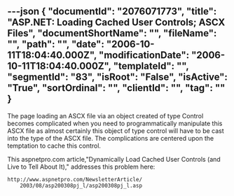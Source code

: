 ---json
{
  "documentId": "2076071773",
  "title": "ASP.NET: Loading Cached User Controls; ASCX Files",
  "documentShortName": "",
  "fileName": "",
  "path": "",
  "date": "2006-10-11T18:04:40.000Z",
  "modificationDate": "2006-10-11T18:04:40.000Z",
  "templateId": "",
  "segmentId": "83",
  "isRoot": "False",
  "isActive": "True",
  "sortOrdinal": "",
  "clientId": "",
  "tag": ""
}
---

The page loading an ASCX file via an object created of type Control becomes complicated when you need to programmatically manipulate this ASCX file as almost certainly this object of type control will have to be cast into the type of the ASCX file. The complications are centered upon the temptation to cache this control.

This aspnetpro.com article,&quot;Dynamically Load Cached User Controls (and Live to Tell About It),&quot; addresses this problem here:

    http://www.aspnetpro.com/NewsletterArticle/
        2003/08/asp200308pj_l/asp200308pj_l.asp
